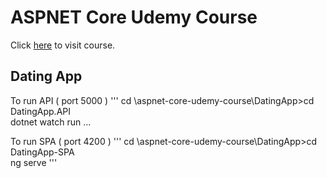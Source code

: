 # ASPNET Core Udemy Course

Click [here](https://www.udemy.com/course/build-an-app-with-aspnet-core-and-angular-from-scratch/) to visit course.

## Dating App

To run API ( port 5000 )
'''
cd \aspnet-core-udemy-course\DatingApp>cd DatingApp.API\
dotnet watch run
...

To run SPA ( port 4200 )
'''
cd \aspnet-core-udemy-course\DatingApp>cd DatingApp-SPA\
ng serve
'''


